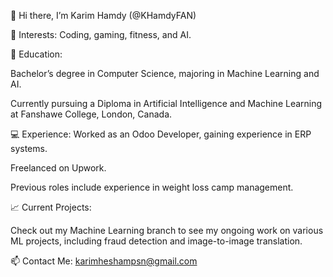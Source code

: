 👋 Hi there, I’m Karim Hamdy (@KHamdyFAN)

👀 Interests: Coding, gaming, fitness, and AI.

🌱 Education:

Bachelor’s degree in Computer Science, majoring in Machine Learning and AI.

Currently pursuing a Diploma in Artificial Intelligence and Machine Learning at Fanshawe College, London, Canada.

💻 Experience:
Worked as an Odoo Developer, gaining experience in ERP systems.

Freelanced on Upwork.

Previous roles include experience in weight loss camp management.

📈 Current Projects:

Check out my Machine Learning branch to see my ongoing work on various ML projects, including fraud detection and image-to-image translation.

📫 Contact Me: karimheshampsn@gmail.com
